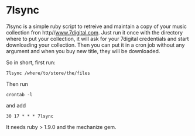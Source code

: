 7lsync
======

7lsync is a simple ruby script to retreive and maintain a copy of your
music collection fron http//www.7digital.com. Just run it once with
the directory where to put your collection, it will ask for your
7digital credentials and start downloading your collection. Then you
can put it in a cron job without any argument and when you buy new
title, they will be downloaded.

So in short, first run:

    7lsync /where/to/store/the/files

Then run 

    crontab -l
    
and add

    30 17 * * * 7lsync
    
It needs ruby > 1.9.0 and the mechanize gem.
   
